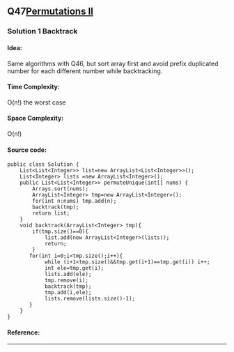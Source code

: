 ## Q47[Permutations II ](https://leetcode.com/problems/permutations-ii/) 

### Solution 1 Backtrack
#### Idea:
Same algorithms with Q46, but sort array first and avoid prefix duplicated number for each different number
while backtracking.
#### Time Complexity: 
O(n!) the worst case
#### Space Complexity:
O(n!)
#### Source code:
```
public class Solution {
    List<List<Integer>> list=new ArrayList<List<Integer>>();
    List<Integer> lists =new ArrayList<Integer>();
    public List<List<Integer>> permuteUnique(int[] nums) {
        Arrays.sort(nums);
        ArrayList<Integer> tmp=new ArrayList<Integer>();
        for(int n:nums) tmp.add(n);
        backtrack(tmp);
        return list;
    }
    void backtrack(ArrayList<Integer> tmp){
        if(tmp.size()==0){
            list.add(new ArrayList<Integer>(lists));
            return;
        }
       for(int i=0;i<tmp.size();i++){
            while (i+1<tmp.size()&&tmp.get(i+1)==tmp.get(i)) i++;
            int ele=tmp.get(i);
            lists.add(ele);
            tmp.remove(i);
            backtrack(tmp);
            tmp.add(i,ele);
            lists.remove(lists.size()-1);
       }
    }
}
```
#### Reference:
---

